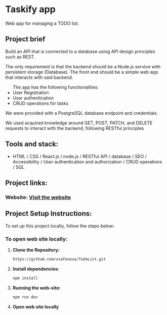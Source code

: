 # Taskify app

Web app for managing a TODO list.

## Project brief
<p>
  Build an API that is connected to a database using API design principles such as REST.
</p>
<p>
  The only requirement is that the backend should be a Node.js service with persistent storage (Database). 
  The front end should be a simple web app that interacts with said backend.
</p>
<ul>The app has the following functionalities:
  <li>User Registration</li>
  <li>User authentication</li>
  <li>CRUD operations for tasks</li>
</ul>
<p>
  We were provided with a PostgreSQL database endpoint and credentials.
</p>
<p>
  We used acquired knowledge around GET, POST, PATCH, and DELETE requests to interact with the backend, following RESTful principles
</p>

## Tools and stack:

- HTML / CSS / React.js / node.js / RESTful API / database / SEO / Accessibility / User authentication and authorization / CRUD operations / SQL

## Project links:

### Website: [Visit the website](https://todo-list-gules-xi.vercel.app/)

## Project Setup Instructions:
To set up this project locally, follow the steps below:

### To open web site locally:

1. **Clone the Repository:**

    ```bash
    https://github.com/vsafonova/TodoList.git
    ```

2. **Install dependencies:**

    ```bash
    npm install
    ```
3. **Running the web-site:**

    ```bash
    npm run dev
    ```    

4. **Open web site locally**
